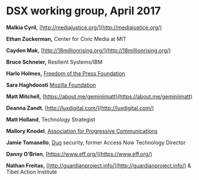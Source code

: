 # DSX working group, April 2017 

**Malkia Cyril,** [http://mediajustice.org/](http://mediajustice.org/)

**Ethan Zuckerman,** Center for Civic Media at MIT

**Cayden Mak,** [http://18millionrising.org/](http://18millionrising.org/)

**Bruce Schneier,** Resilient Systems/IBM

**Harlo Holmes,** [Freedom of the Press Foundation](http://freedom.press/)

**Sara Haghdoosti** [Mozilla Foundation](http://mozilla.org/)

**Matt Mitchell,** [https://about.me/geminiimatt](https://about.me/geminiimatt)

**Deanna Zandt**, [http://luxdigital.com/](http://luxdigital.com/)

**Matt Holland**, Technology Strategist

**Mallory Knodel**, [Association for Progressive Communications](http://apc.org/)

**Jamie Tomasello**, [Duo](https://duo.com/) security, former Access Now Technology Director

**Danny O’Brien**, [https://www.eff.org/](https://www.eff.org/)

**Nathan Freitas,** [http://guardianproject.info/](http://guardianproject.info/) & Tibet Action Institute
